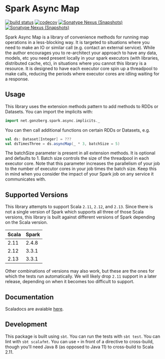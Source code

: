 # Spark Async Map

[![build status](https://github.com/cwienberg/spark-async-map/actions/workflows/release.yml/badge.svg)](https://github.com/cwienberg/spark-async-map/actions/workflows/release.yml) [![codecov](https://codecov.io/gh/cwienberg/spark-async-map/branch/main/graph/badge.svg?token=IC5NUTYXHI)](https://codecov.io/gh/cwienberg/spark-async-map) [![Sonatype Nexus (Snapshots)](https://img.shields.io/nexus/r/https/s01.oss.sonatype.org/net.gonzberg/spark-async-map_2.13.svg)](https://s01.oss.sonatype.org/content/repositories/releases/net/gonzberg/spark-async-map_2.13/) [![Sonatype Nexus (Snapshots)](https://img.shields.io/nexus/s/https/s01.oss.sonatype.org/net.gonzberg/spark-async-map_2.13.svg)](https://s01.oss.sonatype.org/content/repositories/snapshots/net/gonzberg/spark-async-map_2.13/)

Spark Async Map is a library of convenience methods for running map operations in a less-blocking way. It is targeted to situations where you need to make an IO or similar call (e.g. contact an external service). While the author encourages you to re-architect your approach to have any data, models, etc you need present locally in your spark executors (with libraries, distributed cache, etc), in situations where you cannot this library is a resource. It is designed to have each executor core spin up a threadpool to make calls, reducing the periods where executor cores are idling waiting for a response.

## Usage
This library uses the extension methods pattern to add methods to RDDs or Datasets. You can import the implicits with:
```scala
import net.gonzberg.spark.async.implicits._
```

You can then call additional functions on certain RDDs or Datasets, e.g.
```scala
val ds: Dataset[Integer] = ???
val dsTimesThree = ds.asyncMap(_ * 3, batchSize = 5)
```

The batchSize parameter is present in all extension methods. It is optional and defaults to 1. Batch size controls the size of the threadpool in each executor core. Note that this parameter increases the parallelism of your job to the number of executor cores in your job times the batch size. Keep this in mind when you consider the impact of your Spark job on any service it communicates with.

## Supported Versions
This library attempts to support Scala `2.11`, `2.12`, and `2.13`. Since there is not a single version of Spark which supports all three of those Scala versions, this library is built against different versions of Spark depending on the Scala version.

| Scala | Spark |
| ----- | ----- |
| 2.11  | 2.4.8 |
| 2.12  | 3.3.1 |
| 2.13  | 3.3.1 |

Other combinations of versions may also work, but these are the ones for which the tests run automatically. We will likely drop `2.11` support in a later release, depending on when it becomes too difficult to support.

## Documentation

Scaladocs are avaiable [here](https://cwienberg.github.io/spark-async-map/).

## Development

This package is built using `sbt`. You can run the tests with `sbt test`. You can lint with `sbt scalafmt`. You can use `+` in front of a directive to cross-build, though you'll need Java 8 (as opposed to Java 11) to cross-build to Scala 2.11. 


